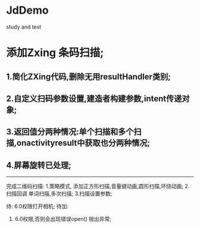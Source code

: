 # JdDemo
study and test
# 添加Zxing 条码扫描;
## 1.简化ZXing代码,删除无用resultHandler类别;
## 2.自定义扫码参数设置,建造者构建参数,intent传递对象;
## 3.返回值分两种情况:单个扫描和多个扫描,onactivityresult中获取也分两种情况;
## 4.屏幕旋转已处理;
---
完成二维码扫描:
1.策略模式,
添加正方形扫描,音量键动画,圆形扫描,环绕动画;
2.扫描回调
单词扫描,多次扫描;
3.扫描设置参数;

待:
6.0权限打开相机;
待加:
1. 6.0权限,否则会出现错误open() 抛出异常;


